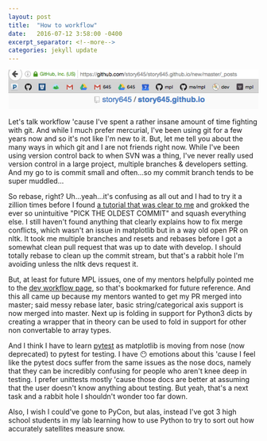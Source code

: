 ```yaml
---
layout: post
title:  "How to workflow"
date:   2016-07-12 3:58:00 -0400
excerpt_separator: <!--more-->
categories: jekyll update
---
```

![workflow](/assets/figs/workflow.png)

Let's talk workflow 'cause I've spent a rather insane amount of time fighting with git. And while I much prefer mercurial, I've been using git for a few years now and so it's not like I'm new to it. But, let me tell you about the many ways in which git and I are not friends right now. While I've been using version control back to when SVN was a thing, I've never really used version control in a large project, multiple branches & developers setting. And my go to is commit small and often...so my commit branch tends to be super muddled...
<!--more-->

So rebase, right? Uh...yeah...it's confusing as all out and I had to try it a zillion times before I found 
[a tutorial that was clear to me](http://gitready.com/advanced/2009/02/10/squashing-commits-with-rebase.html)
and grokked the ever so unintuitive "PICK THE OLDEST COMMIT" and squash everything else. I still haven't found anything that 
clearly explains how to fix merge conflicts, which wasn't an issue in matplotlib but in a way old open PR on nltk. It took me multiple branches and resets and rebases before I got a somewhat clean pull request that was up to date with develop. I should totally rebase to clean up the commit stream, but that's a rabbit hole I'm avoiding unless the nltk devs request it. 

But, at least for future MPL issues, one of my mentors helpfully pointed me to the [dev workflow page](http://matplotlib.org/devel/gitwash/development_workflow.html), so that's 
bookmarked for future reference. And this all came up because my mentors wanted to get my PR merged into master; said messy rebase later, basic string/categorical axis support is now merged into master. Next up is folding in support for Python3 dicts by creating a wrapper that in theory can be used to fold in support for other non convertable to array types.

And I think I have to learn [pytest](http://pytest.org/latest/index.html) as matplotlib is moving from nose (now deprecated) to pytest for testing. I have :no_mouth: emotions about this 'cause I feel like the pytest docs suffer from the same issues as the nose docs, namely that they can be incredibly confusing for people who aren't knee deep in testing. I prefer unittests mostly 'cause those docs are better at assuming that the user doesn't know anything about testing. But yeah, that's a next task and a rabbit hole I shouldn't wonder too far down.

Also, I wish I could've gone to PyCon, but alas, instead I've got 3 high school students in my lab learning how to use Python to try to sort out how accurately satellites measure snow.


